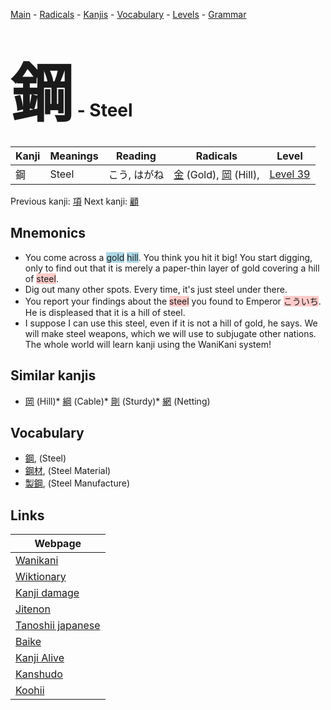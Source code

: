 <style> bigfont {font-size: 100px}</style>
[Main](../README.md) -
[Radicals](../radicals.md) -
[Kanjis](../kanjis.md) -
[Vocabulary](../vocabulary.md) -
[Levels](../levels.md) -
[Grammar](../grammar.md)
# <bigfont> 鋼</bigfont> - Steel 

| Kanji | Meanings | Reading | Radicals | Level |
| --- | --- | --- | --- | --- |
| 鋼 | Steel | こう, はがね | [金](../radicals/金.md) (Gold), [岡](../radicals/岡.md) (Hill),  | [Level 39](../levels/wk_level39.md) |

Previous kanji: [項](項.md) Next kanji: [顧](顧.md) 

## Mnemonics
 * You come across a <span style="background-color:#ADD8E6"> gold</span> <span style="background-color:#ADD8E6"> hill</span>. You think you hit it big! You start digging, only to find out that it is merely a paper-thin layer of gold covering a hill of <span style="background-color:#ffcccb"> steel</span>.
* Dig out many other spots. Every time, it's just steel under there.
* You report your findings about the <span style="background-color:#ffcccb"> steel</span> you found to Emperor <span style="background-color:#ffcccb"> こういち</span>. He is displeased that it is a hill of steel.
* I suppose I can use this steel, even if it is not a hill of gold, he says. We will make steel weapons, which we will use to subjugate other nations. The whole world will learn kanji using the WaniKani system!


## Similar kanjis
 * [岡](岡.md) (Hill)* [綱](綱.md) (Cable)* [剛](剛.md) (Sturdy)* [網](網.md) (Netting)


## Vocabulary
 * [鋼](../vocabulary/鋼.md), (Steel)
* [鋼材](../vocabulary/鋼.md), (Steel Material)
* [製鋼](../vocabulary/鋼.md), (Steel Manufacture)



## Links 

| Webpage |
| --- |
| [Wanikani          ](https://www.wanikani.com/kanji/鋼) |
| [Wiktionary        ](https://en.wiktionary.org/wiki/鋼) |
| [Kanji damage      ](http://www.kanjidamage.com/kanji/search?utf8=✓&q=鋼) |
| [Jitenon           ](https://jitenon.com/kanji/鋼) |
| [Tanoshii japanese ](https://www.tanoshiijapanese.com/dictionary/kanji.cfm?k=鋼) |
| [Baike             ](https://baike.baidu.com/item/鋼) |
| [Kanji Alive       ](https://app.kanjialive.com/鋼) |
| [Kanshudo          ](https://www.kanshudo.com/searchmn?q=鋼) |
| [Koohii            ](https://kanji.koohii.com/study/kanji/鋼) |
